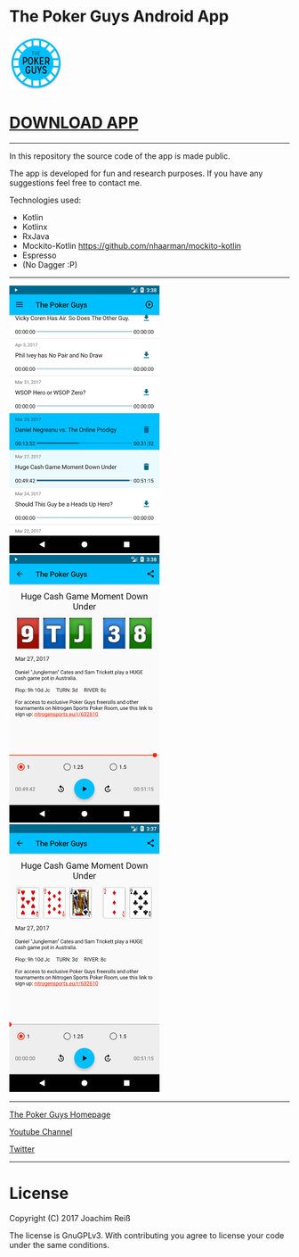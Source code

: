 The Poker Guys Android App
=======================


![Logo](https://github.com/JoachimR/ThePokerGuys/raw/master/app/src/main/res/mipmap-xhdpi/ic_launcher.png)
# [DOWNLOAD APP](https://github.com/JoachimR/ThePokerGuys/raw/master/app-release_1.0.apk)


***


In this repository the source code of the app is made public.

The app is developed for fun and research purposes. 
If you have any suggestions feel free to contact me.

Technologies used:
* Kotlin
* Kotlinx
* RxJava
* Mockito-Kotlin https://github.com/nhaarman/mockito-kotlin
* Espresso
* (No Dagger :P)


***

![Screenshot01](https://github.com/JoachimR/ThePokerGuys/raw/master/Screenshots/01.png) ![Screenshot02](https://github.com/JoachimR/ThePokerGuys/raw/master/Screenshots/02.png)
![Screenshot03](https://github.com/JoachimR/ThePokerGuys/raw/master/Screenshots/03.png)

***


[The Poker Guys Homepage](http://thepokerguys.net)

[Youtube Channel](http://www.youtube.com/channel/UCzdWmtdNFKd27AcUmwe4ZCA)

[Twitter](http://twitter.com/2PokerGuys)

***

# License
Copyright (C) 2017 Joachim Reiß

The license is GnuGPLv3. With contributing you agree to license your code under the same conditions.